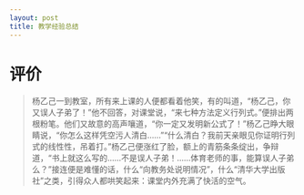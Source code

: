 ```yaml
---
layout: post
title: 教学经验总结
---
```


# 评价

> 杨乙己一到教室，所有来上课的人便都看着他笑，有的叫道，“杨乙己，你又误人子弟了！”他不回答，对课堂说，“来七种方法定义行列式。”便排出两根粉笔。他们又故意的高声嚷道，“你一定又发明新公式了！”杨乙己睁大眼睛说，“你怎么这样凭空污人清白……”“什么清白？我前天亲眼见你证明行列式的线性性，吊着打。”杨乙己便涨红了脸，额上的青筋条条绽出，争辩道，“书上就这么写的……不是误人子弟！……体育老师的事，能算误人子弟么？”接连便是难懂的话，什么“向教务处说明情况”，什么“清华大学出版社”之类，引得众人都哄笑起来：课堂内外充满了快活的空气。

